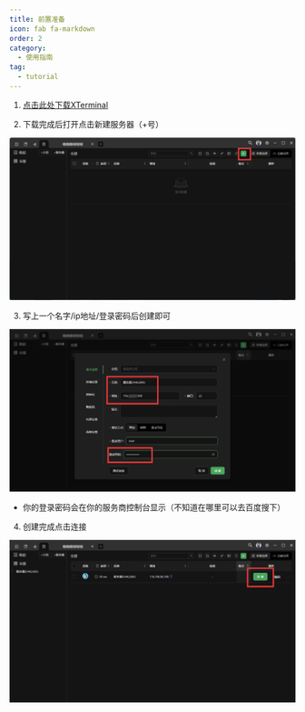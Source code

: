 ```yaml
---
title: 前置准备
icon: fab fa-markdown
order: 2
category:
  - 使用指南
tag:
  - tutorial
---
```


1. [点击此处下载XTerminal](https://www.xterminal.cn)

2. 下载完成后打开点击新建服务器（+号）

![](../Img/SSH/XTerminal新建ssh.png)

3. 写上一个名字/ip地址/登录密码后创建即可

![](../Img/SSH/XTerminal绑定ssh.png)

 - 你的登录密码会在你的服务商控制台显示（不知道在哪里可以去百度搜下）

4. 创建完成点击连接

![](../Img/SSH/XTerminal连接ssh.png)